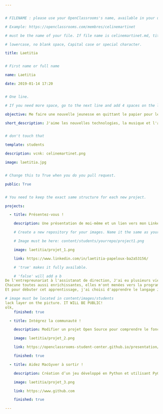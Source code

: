 ```yaml
---


# FILENAME : please use your OpenClassrooms's name, available in your url.

# Example: https://openclassrooms.com/membres/celinemartinet

# must be the name of your file. If file name is celinemartinet.md, title is celinemartinet.

# lowercase, no blank space, Capital case or special character.

title: Laetitia 


# First name or full name

name: Laetitia

date: 2019-01-14 17:20


# One line.

# If you need more space, go to the next line and add 4 spaces on the left, as in 'description'.

objective: Me faire une nouvelle jeunesse en quittant le papier pour le digital.

short_description: J'aime les nouvelles technologies, la musique et l'astronomie


# don't touch that

template: students

description: vcnk: celinemartinet.png

image: laetitia.jpg


# Change this to True when you do you pull request.

public: True


# You need to keep the exact same structure for each new project.

projects:

  - title: Présentez-vous !

    description: Une présentation de moi-même et un lien vers mon LinkedIn.

    # Create a new repository for your images. Name it the same as your nickname and profile picture.

    # Image must be here: content/students/yourrepo/project1.png

    image: laetitia/projet_1.png

    link: https://www.linkedin.com/in/laetitia-papeloux-ba2a53156/

    # 'true' makes it fully available.

    # 'false' will add a b
De l'entrepreunariat à l'assistanat de direction, J'ai eu plusieurs vies professionnelles.
Chacune toutes aussi enrichissantes, elles m'ont menées vers la programmation aujourd'hui.
Et pour débuter cet apprentissage, j'ai choisi d'apprendre le langage Java.

# image must be located in content/images/students
lack layer on the picture. IT WILL BE PUBLIC!
olk, 
    finished: true

  - title: Intégrez la communauté !

    description: Modifier un projet Open Source pour comprendre le fonctionnement de Git, de Github et des pull requests. 

    image: laetitia/projet_2.png

    link: https://openclassrooms-student-center.github.io/presentation/students/ratus.html

    finished: true

  - title: Aidez MacGyver à sortir !

    description: Création d’un jeu développé en Python et utilisant PyGame.

    image: laetitia/projet_3.png

    link: https://www.github.com

    finished: true

---
```

